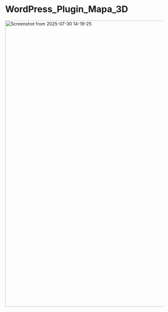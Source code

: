 # WordPress_Plugin_Mapa_3D
<img width="1307" height="913" alt="Screenshot from 2025-07-30 14-19-25" src="https://github.com/user-attachments/assets/d699ee66-af36-4320-b416-252cece844fe" />
